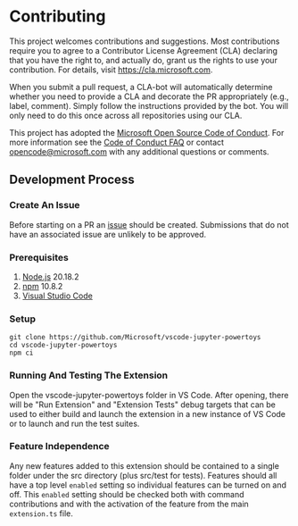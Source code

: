 # Contributing

This project welcomes contributions and suggestions. Most contributions require you to
agree to a Contributor License Agreement (CLA) declaring that you have the right to,
and actually do, grant us the rights to use your contribution. For details, visit
https://cla.microsoft.com.

When you submit a pull request, a CLA-bot will automatically determine whether you need
to provide a CLA and decorate the PR appropriately (e.g., label, comment). Simply follow the
instructions provided by the bot. You will only need to do this once across all repositories using our CLA.

This project has adopted the [Microsoft Open Source Code of Conduct](https://opensource.microsoft.com/codeofconduct/).
For more information see the [Code of Conduct FAQ](https://opensource.microsoft.com/codeofconduct/faq/)
or contact [opencode@microsoft.com](mailto:opencode@microsoft.com) with any additional questions or comments.

## Development Process

### Create An Issue
Before starting on a PR an [issue](https://github.com/microsoft/vscode-jupyter-powertoys/issues) should be created.
Submissions that do not have an associated issue are unlikely to be approved.

### Prerequisites
1. [Node.js](https://nodejs.org/) 20.18.2
2. [npm](https://www.npmjs.com/) 10.8.2
3. [Visual Studio Code](https://code.visualstudio.com/)

### Setup
```shell
git clone https://github.com/Microsoft/vscode-jupyter-powertoys
cd vscode-jupyter-powertoys
npm ci
```

### Running And Testing The Extension
Open the vscode-jupyter-powertoys folder in VS Code. After opening, there will be "Run Extension" and "Extension Tests"
debug targets that can be used to either build and launch the extension in a new instance of VS Code or to launch and
run the test suites.

### Feature Independence
Any new features added to this extension should be contained to a single folder under the src directory (plus src/test for tests).
Features should all have a top level `enabled` setting so individual features can be turned on and off. This `enabled` setting should
be checked both with command contributions and with the activation of the feature from the main `extension.ts` file.
